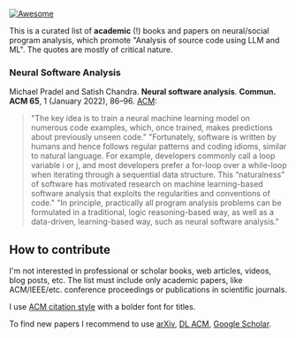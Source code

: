 [![Awesome](https://cdn.rawgit.com/sindresorhus/awesome/d7305f38d29fed78fa85652e3a63e154dd8e8829/media/badge.svg)](https://github.com/sindresorhus/awesome)

This is a curated list of **academic** (!) books and papers on
neural/social program analysis, which promote "Analysis of source code using LLM and ML".
The quotes are mostly of critical nature.

### Neural Software Analysis

Michael Pradel and Satish Chandra.
**Neural software analysis**.
__Commun. ACM 65__, 1 (January 2022), 86–96.
[ACM](https://doi.org/10.1145/3460348):
> "The key idea is to train a neural machine learning model on numerous code examples, which, once trained, makes predictions about previously unseen code."
> "Fortunately, software is written by humans and hence follows regular patterns and coding idioms, similar to natural language. For example, developers commonly call a loop variable i or j, and most developers prefer a for-loop over a while-loop when iterating through a sequential data structure. This “naturalness” of software has motivated research on machine learning-based software analysis that exploits the regularities and conventions of code."
> "In principle, practically all program analysis problems can be formulated in a traditional, logic reasoning-based way, as well as a data-driven, learning-based way, such as neural software analysis."

## How to contribute

I'm not interested in professional or scholar books, web articles, videos, blog posts, etc.
The list must include only academic papers, like ACM/IEEE/etc. conference proceedings or publications in scientific journals.

I use [ACM citation style](https://www.acm.org/publications/authors/reference-formatting) with a bolder font for titles.

To find new papers I recommend to use [arXiv](https://arxiv.org), [DL ACM](https://dl.acm.org), [Google Scholar](https://scholar.google.com).
